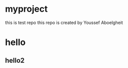 # myproject
this is test repo
this repo is created by Youssef Aboelgheit
<h1>hello</h1>
<h2>hello2</h2>

